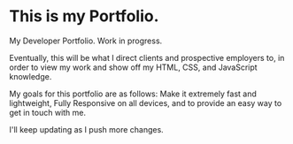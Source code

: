 # This is my Portfolio. 

My Developer Portfolio. Work in progress.

Eventually, this will be what I direct clients and prospective employers to, in order to view my work and show off my HTML, CSS, and JavaScript knowledge. 

My goals for this portfolio are as follows: Make it extremely fast and lightweight, Fully Responsive on all devices, and to provide an easy way to get in touch with me.

I'll keep updating as I push more changes. 
